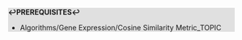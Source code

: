 <div style="margin:2em; background-color: #e0e0e0;">

<strong>↩PREREQUISITES↩</strong>

 * Algorithms/Gene Expression/Cosine Similarity Metric_TOPIC

</div>

